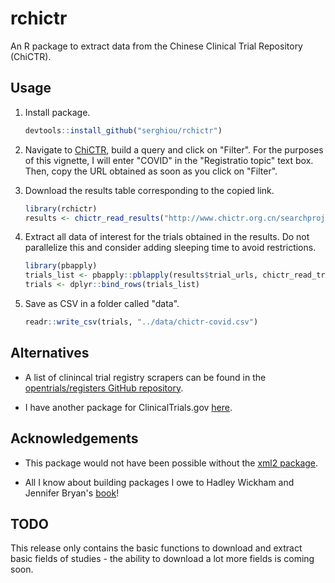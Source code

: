 # rchictr
An R package to extract data from the Chinese Clinical Trial Repository (ChiCTR).


## Usage

1. Install package.

    ```r
    devtools::install_github("serghiou/rchictr")
    ```

2. Navigate to [ChiCTR](http://www.chictr.org.cn/searchproj.aspx), build a query and click on "Filter". For the purposes of this vignette, I will enter "COVID" in the "Registratio topic" text box. Then, copy the URL obtained as soon as you click on "Filter".

3. Download the results table corresponding to the copied link.

    ```r
    library(rchictr)
    results <- chictr_read_results("http://www.chictr.org.cn/searchproj.aspx?title=COVID&officialname=&subjectid=&secondaryid=&applier=&studyleader=&ethicalcommitteesanction=&sponsor=&studyailment=&studyailmentcode=&studytype=0&studystage=0&studydesign=0&minstudyexecutetime=&maxstudyexecutetime=&recruitmentstatus=0&gender=0&agreetosign=&secsponsor=&regno=&regstatus=0&country=&province=&city=&institution=&institutionlevel=&measure=&intercode=&sourceofspends=&createyear=0&isuploadrf=&whetherpublic=&btngo=btn&verifycode=&page=1")
    ```

4. Extract all data of interest for the trials obtained in the results. Do not parallelize this and consider adding sleeping time to avoid restrictions.

    ```r
    library(pbapply)
    trials_list <- pbapply::pblapply(results$trial_urls, chictr_read_trial)
    trials <- dplyr::bind_rows(trials_list)
    ```

5. Save as CSV in a folder called "data".

    ```r
    readr::write_csv(trials, "../data/chictr-covid.csv")
    ```


## Alternatives

* A list of clinincal trial registry scrapers can be found in the [opentrials/registers GitHub repository](https://github.com/opentrials/registers).

* I have another package for ClinicalTrials.gov [here](https://github.com/serghiou/clinicaltrialr).


## Acknowledgements

* This package would not have been possible without the [xml2 package](https://github.com/r-lib/xml2).

* All I know about building packages I owe to Hadley Wickham and Jennifer Bryan's [book](https://r-pkgs.org/)!


## TODO

This release only contains the basic functions to download and extract basic fields of studies - the ability to download a lot more fields is coming soon.

</div>

